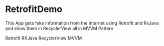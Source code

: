 # RetrofitDemo
This App gets fake information from the internet using Retrofit and RxJava and show them in RecyclerView all in MVVM Pattern

Retrofit
RXJava
RecyclerView
MVVM
